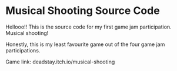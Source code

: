 # Musical Shooting Source Code

Hellooo!! This is the source code for my first game jam participation. Musical shooting!

Honestly, this is my least favourite game out of the four game jam participations.

Game link: deadstay.itch.io/musical-shooting
